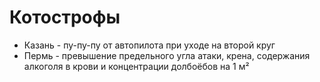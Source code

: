 # Котострофы

- Казань - пу-пу-пу от автопилота при уходе на второй круг
- Пермь - превышение предельного угла атаки, крена, содержания алкоголя в крови и концентрации долбоёбов на 1 м²
